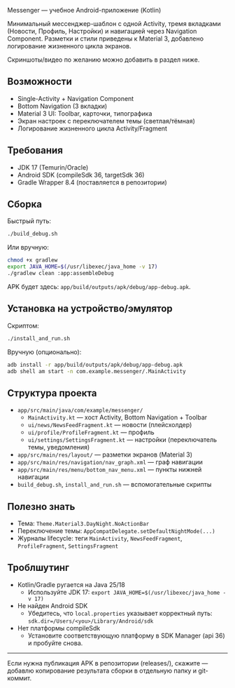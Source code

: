 Messenger — учебное Android-приложение (Kotlin)

Минимальный мессенджер-шаблон с одной Activity, тремя вкладками (Новости, Профиль, Настройки) и навигацией через Navigation Component. Разметки и стили приведены к Material 3, добавлено логирование жизненного цикла экранов.

Скриншоты/видео по желанию можно добавить в раздел ниже.

## Возможности
- Single-Activity + Navigation Component
- Bottom Navigation (3 вкладки)
- Material 3 UI: Toolbar, карточки, типографика
- Экран настроек с переключателем темы (светлая/тёмная)
- Логирование жизненного цикла Activity/Fragment

## Требования
- JDK 17 (Temurin/Oracle)
- Android SDK (compileSdk 36, targetSdk 36)
- Gradle Wrapper 8.4 (поставляется в репозитории)

## Сборка
Быстрый путь:

```bash
./build_debug.sh
```

Или вручную:

```bash
chmod +x gradlew
export JAVA_HOME=$(/usr/libexec/java_home -v 17)
./gradlew clean :app:assembleDebug
```

APK будет здесь: `app/build/outputs/apk/debug/app-debug.apk`.

## Установка на устройство/эмулятор
Скриптом:

```bash
./install_and_run.sh
```

Вручную (опционально):

```bash
adb install -r app/build/outputs/apk/debug/app-debug.apk
adb shell am start -n com.example.messenger/.MainActivity
```

## Структура проекта
- `app/src/main/java/com/example/messenger/`
	- `MainActivity.kt` — хост Activity, Bottom Navigation + Toolbar
	- `ui/news/NewsFeedFragment.kt` — новости (плейсхолдер)
	- `ui/profile/ProfileFragment.kt` — профиль
	- `ui/settings/SettingsFragment.kt` — настройки (переключатель темы, уведомления)
- `app/src/main/res/layout/` — разметки экранов (Material 3)
- `app/src/main/res/navigation/nav_graph.xml` — граф навигации
- `app/src/main/res/menu/bottom_nav_menu.xml` — пункты нижней навигации
- `build_debug.sh`, `install_and_run.sh` — вспомогательные скрипты

## Полезно знать
- Тема: `Theme.Material3.DayNight.NoActionBar`
- Переключение темы: `AppCompatDelegate.setDefaultNightMode(...)`
- Журналы lifecycle: теги `MainActivity`, `NewsFeedFragment`, `ProfileFragment`, `SettingsFragment`

## Троблшутинг
- Kotlin/Gradle ругается на Java 25/18
	- Используйте JDK 17: `export JAVA_HOME=$(/usr/libexec/java_home -v 17)`
- Не найден Android SDK
	- Убедитесь, что `local.properties` указывает корректный путь: `sdk.dir=/Users/<you>/Library/Android/sdk`
- Нет платформы compileSdk
	- Установите соответствующую платформу в SDK Manager (api 36) и пробуйте снова.

---

Если нужна публикация APK в репозитории (releases/), скажите — добавлю копирование результата сборки в отдельную папку и git-коммит.
